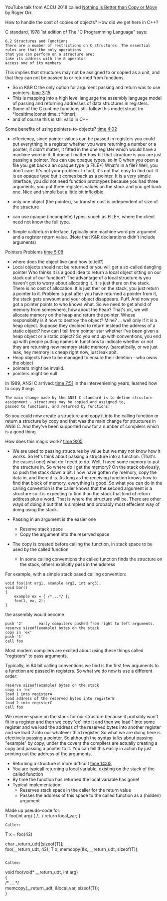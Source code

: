 

YouTube talk from ACCU 2018 called [Nothing is Better than Copy or Move](https://www.youtube.com/watch?v=-dc5vqt2tgA) by Roger Orr.

How to handle the cost of copies of objects?  How did we get here in C++?

C standard, 1978 1st edition of The "C Programming Language" says:

```
6.2 Structures and Functions
There are a number of restrictions on C structures. The essential rules are that the only operations  
that you can perform on a structure are:  
take its address with the & operator
access one of its members
```

This implies that structures may not be assigned to or copied as a unit, and that they can not be passed to or returned from functions.

- So in K&R C the only option for argument passing and return was to use pointers.  [time 3:15](https://www.youtube.com/watch?v=-dc5vqt2tgA#t=03m15s) 
- This is mapping into a high level language the assembly language model of passing and returning addresses of data structures in registers.
- Some of the C runtime functions still follow this model  struct tm *localtime(const time_t  *timer);
- and of course this is still valid in C++

Some benefits of using pointers-to-objects?   [time 4:02](https://www.youtube.com/watch?v=-dc5vqt2tgA#t=04m02s)

- effeciency, since pointer values can be passed in registers
   you could put everything in a register whether you were returning a number or a pointer, it didn't matter, it fitted in the one register which would have a machine word in it. It doesn't matter how bit that structure is you are just passing a pointer. You can use opaque types. so in C when you open a file you get back a an opaque type (a FILE*)
   What's in a file? Well, you don't care. It's not your problem. In fact, it's not that easy to find out. It is an opaque type but it comes back as a pointer. It is a very simple interface, you did not need function prototypes because you had three arguments, you put three registers values on the stack and you get back one. Nice and simple but a little bit inflexible.
   
- only one object (the pointer), so transfer cost is independent of size of the structure
- can use opaque (incomplete) types, suceh as FILE*, where the client need not know the full type.
- Simple call/return inferface, typically one machine word per argument and a register return value. (Note that K&R declarations didn't include arguments)

Pointers Problems   [time 5:08](https://www.youtube.com/watch?v=-dc5vqt2tgA#t=05m08s)
- where does the object live (and how to tell?)
- Local objects should not be returned or you will get a so-called dangling pointer 
   Who thinks it is a good idea to return a local object sitting on our stack out of our function? The advantage of a local structure is you haven't got to worry about allocating it. It is just there on the stack. There is no cost of allocation. It is just ther on the stack, you just return a pointer to it. Problem is just after you have   returned a pointer from it, the stack gets unwount and your object disappears. Puff. And now you got a pointer points to who knows what.
   So we need to get ahold of memory from somewhere, how about the heap? That's ok, we will allocate memory on the heap and return the pointer.
   Whose responsiblity is it now to destroy the object?  Mine? ... well only if it is a heap object.  Suppose they decided to return instead the address of a static object?
   how can I tell from pointer star whether I've been given a heap object or a static object?  So you end up with conventions, you end up with people putting names in functions to indicate whether or not they are returning new memory static memory. (sarcatically, or we just leak, hey memory is cheap right now, just leak abit.
- Heap objects have to be managed to ensure their deletion - who owns the object
- pointers might be invalid.
- pointers might be null

In 1989, ANSI C arrived:    [time 7:51](https://www.youtube.com/watch?v=-dc5vqt2tgA#t=07m51s)
In the interveniening years, learned how to copy things.

```
The main change made by the ANSI C standard is to define structure assignment - structures may be copied and assigned to,  
passed to functions, and returned by functions.
```


So you could now create a structure and copy it into the calling function or return a structure by copy and that was the main change for structures in ANSI C. And they've been supported now for a number of compilers which is a good thing.


How does this magic work?   [time 9:05](https://www.youtube.com/watch?v=-dc5vqt2tgA#t=09m05s)

- We are used to passing structures by value but we may not know how it works. 
    So let's think about passing a structure into a function. (That's the easiest one)  what do I need to do. Well, I need some memory to put the structure in. So where do I get the memory? On the stack obviously, so push the stack down a bit. I now have gotten my memory, copy the data in, and there it is. As long as the receiving function knows how to find that block of memory, everything is good.  So what you can do in the calling convention is the caller knows that the second argument is a structure so it is expecting to find it on the stack that kind of return address plus a word. That is where the structure will be. There are other ways of doing it but that is simplest and probably most effecient way of doing using the stack.
    
- Passing in an argument is the easier one  
    - Reserve stack space  
    - Copy the argument into the reserved space  
- The copy is created before calling the function, in stack space to be used by the called function  
    - In some calling conventions the called function finds the structure on the stack, others explicitly pass in the address


For example, with a simple stack based calling convention:
```
void foo(int arg1, example arg2, int arg3);
void bar()
{
    example ex = { /*...*/ };
    foo(1, ex, 2);
}
```
the assembly would become  
```
push '2'       early compilers pushed from right to left arguments.  
reserve sizeof(example) bytes on the stack  
copy in 'ex'  
push '1'  
call foo  
```
Most modern compilers are excited about using these things called "registers" to pass arguments.

Typically, in 64 bit calling conventions we find is the first few arguments to a function are passed in registers. So what we do now is use a different order:

```
reserve sizeof(example) bytes on the stack  
copy in 'ex'  
load 1 into registerA  
load address of the reserved bytes into registerB  
load 2 into registerC  
call foo
```
We reserve space on the stack for our strusture because it probably won't fit in a register and then we copy 'ex' into it and then we load 1 into some register and we load the address of the reserved bytes into another register and we load 2 into our whatever third register. So what we are doing here is efectively passing a pointer. So although the syntax talks about passing "example" by copy, under the covers the compilers are actually creating a copy and passing a pointer to it. You can tell this easily in action by just printing out the address of the arguments.


- Returning a structure is more difficult   [time 14:05](https://www.youtube.com/watch?v=-dc5vqt2tgA#t=14m05s)
- You are typicall returning a local variable, existing on the stack of the called function
- By time the function has returned the local variable has gone!
- Typical implementation:
    - Reserves stack space in the caller for the return value  
    - Passes the address of this space to the called function as a (hidden) argument
    
Made up pseudo-code for:  
    T foo(int arg) { /*...*/ return local_var; }
```
Caller:  
```
T x = foo(42)

char _return_udt[(sizeof(T)];  
foo(__return_udt, 42);
T x;
memcopy(&x, __return_udt, sizeof(T));
```

Callee:
```
void foo(void* __return_udt, int arg)  
{  
    /* ... */  
    memcopy(__return_udt, &local_var, sizeof(T));  
}  
```

```




